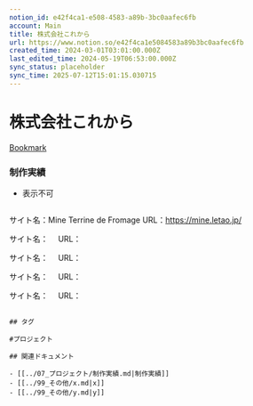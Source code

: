 ```yaml
---
notion_id: e42f4ca1-e508-4583-a89b-3bc0aafec6fb
account: Main
title: 株式会社これから
url: https://www.notion.so/e42f4ca1e5084583a89b3bc0aafec6fb
created_time: 2024-03-01T03:01:00.000Z
last_edited_time: 2024-05-19T06:53:00.000Z
sync_status: placeholder
sync_time: 2025-07-12T15:01:15.030715
---
```

# 株式会社これから

[Bookmark](https://corekara.co.jp/)
### 制作実績
- 表示不可
  ```plain text
サイト名：Mine Terrine de Fromage
	URL：https://mine.letao.jp/

サイト名：
　URL：

サイト名：
　URL：

サイト名：
　URL：

サイト名：
　URL：
  ```

## タグ

#プロジェクト 

## 関連ドキュメント

- [[../07_プロジェクト/制作実績.md|制作実績]]
- [[../99_その他/x.md|x]]
- [[../99_その他/y.md|y]]
